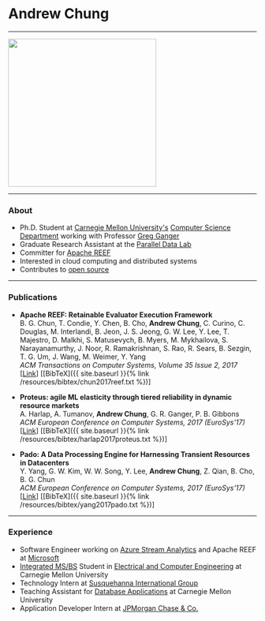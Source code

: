 # Andrew Chung

---

<img src="https://avatars.githubusercontent.com/afchung" width="300" height="300">

---

### About

* Ph.D. Student at [Carnegie Mellon University's](https://www.cmu.edu/) [Computer Science Department](https://www.csd.cs.cmu.edu/) working with Professor [Greg Ganger](https://www.ece.cmu.edu/~ganger/)
* Graduate Research Assistant at the [Parallel Data Lab](http://www.pdl.cmu.edu)
* Committer for [Apache REEF](https://reef.apache.org/)
* Interested in cloud computing and distributed systems
* Contributes to [open source](https://github.com/afchung)

---

### Publications

* **Apache REEF: Retainable Evaluator Execution Framework**  
B. G. Chun, T. Condie, Y. Chen, B. Cho, **Andrew Chung**, C. Curino, C. Douglas, M. Interlandi, B. Jeon, J. S. Jeong, G. W. Lee, Y. Lee, T. Majestro, D. Malkhi, S. Matusevych, B. Myers, M. Mykhailova, S. Narayanamurthy, J. Noor, R. Ramakrishnan, S. Rao, R. Sears, B. Sezgin, T. G. Um, J. Wang, M. Weimer, Y. Yang  
_ACM Transactions on Computer Systems, Volume 35 Issue 2, 2017_  
\[[Link](https://dl.acm.org/citation.cfm?id=3132037)\] \[[BibTeX]({{ site.baseurl }}{% link /resources/bibtex/chun2017reef.txt %})]

* **Proteus: agile ML elasticity through tiered reliability in dynamic resource markets**  
A. Harlap, A. Tumanov, **Andrew Chung**, G. R. Ganger, P. B. Gibbons  
_ACM European Conference on Computer Systems, 2017 (EuroSys'17)_  
\[[Link](http://www.pdl.cmu.edu/PDL-FTP/BigLearning/Proteus.pdf)\] \[[BibTeX]({{ site.baseurl }}{% link /resources/bibtex/harlap2017proteus.txt %})\]  

* **Pado: A Data Processing Engine for Harnessing Transient Resources in Datacenters**  
Y. Yang, G. W. Kim, W. W. Song, Y. Lee, **Andrew Chung**, Z. Qian, B. Cho, B. G. Chun  
_ACM European Conference on Computer Systems, 2017 (EuroSys'17)_  
\[[Link](http://dl.acm.org/citation.cfm?id=3064181)\] \[[BibTeX]({{ site.baseurl }}{% link /resources/bibtex/yang2017pado.txt %})\]

---

### Experience

* Software Engineer working on [Azure Stream Analytics](https://azure.microsoft.com/en-us/services/stream-analytics/) and Apache REEF at [Microsoft](https://www.microsoft.com/)
* [Integrated MS/BS](https://www.ece.cmu.edu/programs-admissions/integrated/) Student in [Electrical and Computer Engineering](https://www.ece.cmu.edu/) at Carnegie Mellon University
* Technology Intern at [Susquehanna International Group](https://www.sig.com/)
* Teaching Assistant for [Database Applications](https://www.cs.cmu.edu/~christos/courses/dbms.S13/) at Carnegie Mellon University
* Application Developer Intern at [JPMorgan Chase & Co.](https://www.jpmorganchase.com/)
